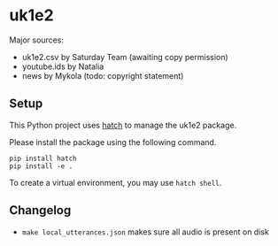 # uk1e2

Major sources:

- uk1e2.csv by Saturday Team (awaiting copy permission)
- youtube.ids by Natalia
- news by Mykola (todo: copyright statement)

## Setup

This Python project uses [hatch](https://hatch.pypa.io/latest/intro/) to manage the uk1e2 package.

Please install the package using the following command.

```
pip install hatch
pip install -e .
```
To create a virtual environment, you may use `hatch shell`.



## Changelog

- `make local_utterances.json` makes sure all audio is present on disk